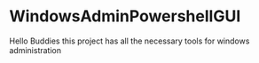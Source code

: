 # WindowsAdminPowershellGUI
Hello Buddies this project has all the necessary tools for windows administration
